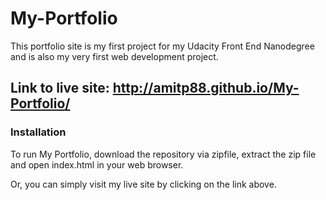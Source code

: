 # My-Portfolio
This portfolio site is my first project for my Udacity Front End Nanodegree and is also my very first web development project.

## Link to live site: http://amitp88.github.io/My-Portfolio/

### Installation
To run My Portfolio, download the repository via zipfile, extract the zip file and open index.html in your web browser.

Or, you can simply visit my live site by clicking on the link above.
